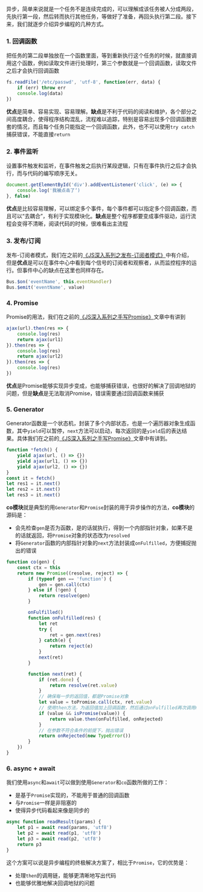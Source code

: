 <!-- ---
title: JS基础系列之异步编程
date: 2022-10-22
tags: JS基础系列
set: BaseJS
--- -->

异步，简单来说就是一个任务不是连续完成的，可以理解成该任务被人分成两段，先执行第一段，然后转而执行其他任务，等做好了准备，再回头执行第二段。接下来，我们就逐步介绍异步编程的几种方式。

### 1. 回调函数
把任务的第二段单独放在一个函数里面，等到重新执行这个任务的时候，就直接调用这个函数，例如读取文件进行处理时，第三个参数就是一个回调函数，读取文件之后才会执行回调函数
```javascript
fs.readFile('/etc/passwd', 'utf-8', function(err, data) {
    if (err) throw err
    console.log(data)
})
```

**优点**是简单、容易实现、容易理解。**缺点**是不利于代码的阅读和维护，各个部分之间高度耦合，使得程序结构混乱，流程难以追踪，特别是容易出现多个回调函数嵌套的情况，而且每个任务只能指定一个回调函数，此外，也不可以使用`try catch`捕获错误，不能直接`return`

### 2. 事件监听

设置事件触发和监听，在事件触发之后执行某段逻辑，只有在事件执行之后才会执行，而与代码的编写顺序无关。

```javascript
document.getElementById('div').addEventListener('click', (e) => {
    console.log('我被点击了‘)
}, false)
```

**优点**是比较容易理解，可以绑定多个事件，每个事件都可以指定多个回调函数，而且可以“去耦合”，有利于实现模块化。**缺点**是整个程序都要变成事件驱动，运行流程会变得不清晰，阅读代码的时候，很难看出主流程

### 3. 发布/订阅

发布-订阅者模式，我们在之前的<a href="https://zhangmingemma.github.io/#/post?file=2022-10-27-Observer%20Watcher"  target="_blank">《JS深入系列之发布-订阅者模式》</a>中有介绍，但是**优点**是可以在事件中心中看到每个信号的订阅者和观察者，从而监控程序的运行。但事件中心的缺点在这里也同样存在。

```javascript
Bus.$on('eventName', this.eventHandler)
Bus.$emit('eventName', value)
```

### 4. Promise

Promise的用法，我们在之前的<a href="https://zhangmingemma.github.io/#/post?file=2022-10-20-Promise"  target="_blank">《JS深入系列之手写Promise》</a>文章中有讲到

```javascript
ajax(url).then(res => {
    console.log(res)
    return ajax(url1)
}).then(res => {
    console.log(res)
    return ajax(url2)
}).then(res => {
    console.log(res)
})
```

**优点**是Promise能够实现异步变成，也能够捕获错误，也很好的解决了回调地狱的问题，但是**缺点**是无法取消Promise，错误需要通过回调函数来捕获

### 5. Generator

Generator函数是一个状态机，封装了多个内部状态，也是一个遍历器对象生成函数，其中`yield`可以暂停，`next`方法可以启动，每次返回的是`yield`后的表达结果。具体我们在之前的<a href="https://zhangmingemma.github.io/#/post?file=2022-10-21-Generator"  target="_blank">《JS深入系列之手写Promise》</a>文章中有讲到。

```javascript
function *fetch() {
    yield ajax(url, () => {})
    yield ajax(url1, () => {})
    yield ajax(url2, () => {})
}
const it = fetch()
let res1 = it.next()
let res2 = it.next()
let res3 = it.next()
```

**co模块**就是典型的用`Generator`和`Promise`封装的用于异步操作的方法，**co模块**的源码是：
* 会先检查`gen`是否为函数，是的话就执行，得到一个内部指针对象，如果不是的话就返回，将`Promise`对象的状态改为`resolved`
* 将`Generator`函数的内部指针对象的`next`方法封装成`onFulfilled`，方便捕捉抛出的错误
```javascript
function co(gen) {
    const ctx = this
    return new Promise((resolve, reject) => {
        if (typeof gen == 'function') {
            gen = gen.call(ctx)
        } else if (!gen) {
            return resolve(gen)
        }

        onFulfilled()
        function onFulfilled(res) {
            let ret
            try {
                ret = gen.next(res)
            } catch(e) {
                return reject(e)
            }
            next(ret)
        }

        function next(ret) {
            if (ret.done) {
                return resolve(ret.value)
            }
            // 确保每一步的返回值，都是Promise对象
            let value = toPromise.call(ctx, ret.value)
            // 使用then方法，为返回值加上回调函数，然后通过onFulfilled再次调用next函数
            if (value && isPromise(value)) {
                return value.then(onFulfilled, onRejected)
            }
            // 在参数不符合条件的前提下，抛出错误
            return onRejected(new TypeError())
        }
    })
}
```

### 6. async + await

我们使用`async`和`await`可以做到使用`Generator`和`co`函数所做的工作：
* 是基于`Promise`实现的，不能用于普通的回调函数
* 与`Promise`一样是非阻塞的
* 使得异步代码看起来像是同步的

```javascript
async function readResult(params) {
    let p1 = await read(params, 'utf8')
    let p2 = await read(p1, 'utf8')
    let p3 = await read(p2, 'utf8')
    return p3
}
```

这个方案可以说是异步编程的终极解决方案了，相比于`Promise`，它的优势是：
* 处理`then`的调用链，能够更清晰地写出代码
* 也能够优雅地解决回调地狱的问题